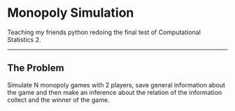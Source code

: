 # Monopoly Simulation
Teaching my friends python redoing the final test of Computational Statistics 2.

---
## The Problem
Simulate N monopoly games with 2 players, save general information about the game and then make an inference about the relation of the information collect and the winner of the game.